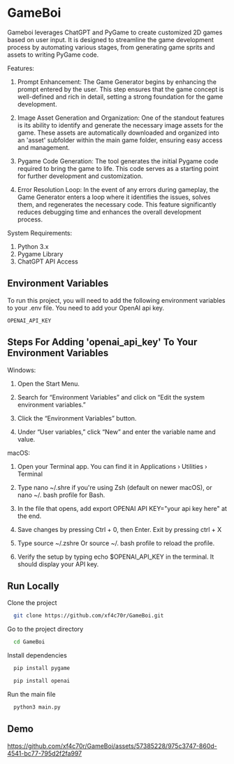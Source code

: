 # GameBoi

Gameboi leverages ChatGPT and PyGame to create customized 2D games based on user input. It is designed to streamline the game development process by automating various stages, from generating game sprits and assets to writing PyGame code. 

Features:

1. Prompt Enhancement: The Game Generator begins by enhancing the prompt entered by the user. This step ensures that the game concept is well-defined and rich in detail, setting a strong foundation for the game development.

2. Image Asset Generation and Organization: One of the standout features is its ability to identify and generate the necessary image assets for the game. These assets are automatically downloaded and organized into an 'asset' subfolder within the main game folder, ensuring easy access and management.

3. Pygame Code Generation: The tool generates the initial Pygame code required to bring the game to life. This code serves as a starting point for further development and customization.

4. Error Resolution Loop: In the event of any errors during gameplay, the Game Generator enters a loop where it identifies the issues, solves them, and regenerates the necessary code. This feature significantly reduces debugging time and enhances the overall development process.

System Requirements:

1. Python 3.x
2. Pygame Library
3. ChatGPT API Access

## Environment Variables

To run this project, you will need to add the following environment variables to your .env file. You need to add your OpenAI api key. 

`OPENAI_API_KEY`




##  Steps For Adding 'openai_api_key' To Your Environment Variables

Windows: 

1. Open the Start Menu.

2. Search for “Environment Variables” and click on “Edit the system environment variables.”

3. Click the “Environment Variables” button.

4. Under “User variables,” click “New” and enter the variable name and value.

macOS:

1. Open your Terminal app. You can find it in Applications › Utilities › Terminal

2. Type nano ~/.shre if you're using Zsh (default on newer macOS), or nano ~/. bash profile for Bash.

3. In the file that opens, add export OPENAI API KEY="your api key here" at the end.

4. Save changes by pressing Ctrl + 0, then Enter. Exit by pressing ctrl + X

5. Type source ~/.zshre Or source ~/. bash profile to reload the profile.

6.  Verify the setup by typing echo $OPENAI_API_KEY in the terminal. It should display your API key.


## Run Locally

Clone the project

```bash
  git clone https://github.com/xf4c70r/GameBoi.git
```

Go to the project directory

```bash
  cd GameBoi
```

Install dependencies

```bash
  pip install pygame
```
```bash
  pip install openai
```

Run the main file

```bash
  python3 main.py
```

## Demo

https://github.com/xf4c70r/GameBoi/assets/57385228/975c3747-860d-4541-bc77-795d2f2fa997

